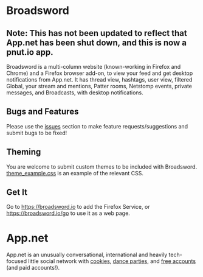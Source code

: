 # Broadsword

## Note: This has not been updated to reflect that App.net has been shut down, and this is now a pnut.io app.

Broadsword is a multi-column website (known-working in Firefox and Chrome) and a Firefox browser add-on, to view your feed and get desktop notifications from App.net. It has thread view, hashtags, user view, filtered Global, your stream and mentions, Patter rooms, Netstomp events, private messages, and Broadcasts, with desktop notifications.


## Bugs and Features

Please use the [issues](https://github.com/33mhz/broadsword-issues/issues) section to make feature requests/suggestions and submit bugs to be fixed!


## Theming

You are welcome to submit custom themes to be included with Broadsword. [theme_example.css](https://github.com/33mhz/broadsword-issues/blob/master/theme_example.css) is an example of the relevant CSS.


## Get It

Go to https://broadsword.io to add the Firefox Service, or https://broadsword.io/go to use it as a web page.


# App.net

App.net is an unusually conversational, international and heavily tech-focused little social network with [cookies](http://appdotnetwiki.net/w/index.php?title=Cookie_Club), [dance parties](http://mndp.tv/), and [free accounts](https://join.app.net/) (and paid accounts!).
